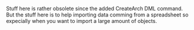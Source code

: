 Stuff here is rather obsolete since the added CreateArch DML command.
But the stuff here is to help importing data comming from a spreadsheet so expecially when you want to import a large amount of objects.
